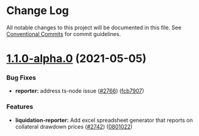# Change Log

All notable changes to this project will be documented in this file.
See [Conventional Commits](https://conventionalcommits.org) for commit guidelines.

# [1.1.0-alpha.0](https://github.com/mrice32/protocol/compare/@uma/reporters@1.0.2...@uma/reporters@1.1.0-alpha.0) (2021-05-05)

### Bug Fixes

- **reporter:** address ts-node issue ([#2766](https://github.com/mrice32/protocol/issues/2766)) ([fcb7907](https://github.com/mrice32/protocol/commit/fcb7907920a3a36c3603016d2d1058f72219e061))

### Features

- **liquidation-reporter:** Add excel spreadsheet generator that reports on collateral drawdown prices ([#2742](https://github.com/mrice32/protocol/issues/2742)) ([0801022](https://github.com/mrice32/protocol/commit/08010229505a643b048d472d2c409f4e03728487))
